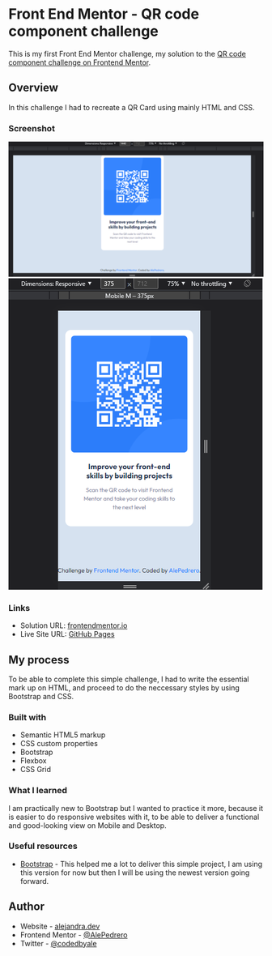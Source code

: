 # Front End Mentor - QR code component challenge
This is my first Front End Mentor challenge, my solution to the [QR code component challenge on Frontend Mentor](https://www.frontendmentor.io/challenges/qr-code-component-iux_sIO_H).

## Overview
In this challenge I had to recreate a QR Card using mainly HTML and CSS.

### Screenshot

![Desktop Version (1440px)](./images/screenshot-desktop.png)
![Mobile Version (375px)](./images/screenshot-mobile.png)

### Links

- Solution URL: [frontendmentor.io](https://www.frontendmentor.io/solutions/qr-code-component-challenge-IdNznymKlY)
- Live Site URL: [GitHub Pages](https://alepedrero.github.io/qrcode/)

## My process
To be able to complete this simple challenge, I had to write the essential mark up on HTML, and proceed to do the neccessary styles by using Bootstrap and CSS. 

### Built with

- Semantic HTML5 markup
- CSS custom properties
- Bootstrap
- Flexbox
- CSS Grid

### What I learned

I am practically new to Bootstrap but I wanted to practice it more, because it is easier to do responsive websites with it, to be able to deliver a functional and good-looking view on Mobile and Desktop.

### Useful resources

- [Bootstrap](https://getbootstrap.com/docs/4.5/getting-started/introduction/) - This helped me a lot to deliver this simple project, I am using this version for now but then I will be using the newest version going forward.

## Author

- Website - [alejandra.dev](https://www.alejandra.dev)
- Frontend Mentor - [@AlePedrero](https://www.frontendmentor.io/profile/AlePedrero)
- Twitter - [@codedbyale](https://www.twitter.com/codedbyale)
